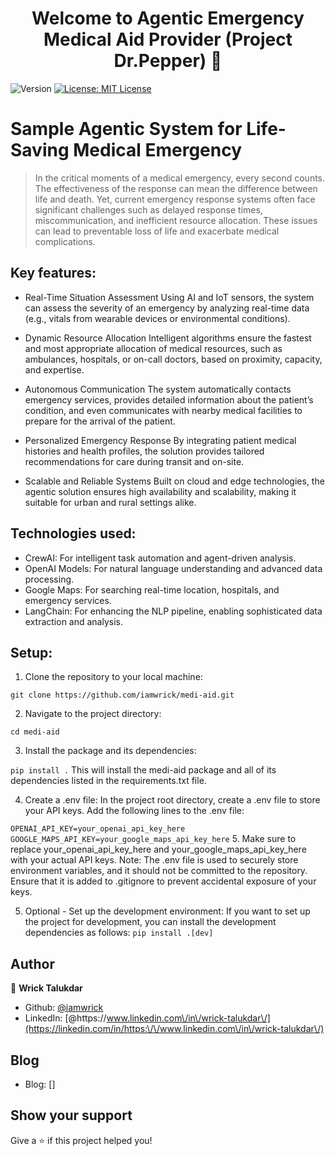 <h1 align="center">Welcome to Agentic Emergency Medical Aid Provider (Project Dr.Pepper) 👋</h1>
<p>
  <img alt="Version" src="https://img.shields.io/badge/version-0.0.1-blue.svg?cacheSeconds=2592000" />
  <a href="#" target="_blank">
    <img alt="License: MIT License" src="https://img.shields.io/badge/License-MIT License-yellow.svg" />
  </a>
</p>

# Sample Agentic System for Life-Saving Medical Emergency
> In the critical moments of a medical emergency, every second counts. The effectiveness of the response can mean the difference between life and death. Yet, current emergency response systems often face significant challenges such as delayed response times, miscommunication, and inefficient resource allocation. These issues can lead to preventable loss of life and exacerbate medical complications.

## Key features:

- Real-Time Situation Assessment
Using AI and IoT sensors, the system can assess the severity of an emergency by analyzing real-time data (e.g., vitals from wearable devices or environmental conditions).

- Dynamic Resource Allocation
Intelligent algorithms ensure the fastest and most appropriate allocation of medical resources, such as ambulances, hospitals, or on-call doctors, based on proximity, capacity, and expertise.

- Autonomous Communication
The system automatically contacts emergency services, provides detailed information about the patient’s condition, and even communicates with nearby medical facilities to prepare for the arrival of the patient.

- Personalized Emergency Response
By integrating patient medical histories and health profiles, the solution provides tailored recommendations for care during transit and on-site.

- Scalable and Reliable Systems
Built on cloud and edge technologies, the agentic solution ensures high availability and scalability, making it suitable for urban and rural settings alike.

## Technologies used:

- CrewAI: For intelligent task automation and agent-driven analysis.
- OpenAI Models: For natural language understanding and advanced data processing.
- Google Maps: For searching real-time location, hospitals, and emergency services.
- LangChain: For enhancing the NLP pipeline, enabling sophisticated data extraction and analysis.

## Setup:

1. Clone the repository to your local machine:

`git clone https://github.com/iamwrick/medi-aid.git`

2. Navigate to the project directory:

`cd medi-aid`

3. Install the package and its dependencies:

`pip install .`
This will install the medi-aid package and all of its dependencies listed in the requirements.txt file.

4. Create a .env file: In the project root directory, create a .env file to store your API keys. Add the following lines to the .env file:

`OPENAI_API_KEY=your_openai_api_key_here
GOOGLE_MAPS_API_KEY=your_google_maps_api_key_here`
5. 
Make sure to replace your_openai_api_key_here and your_google_maps_api_key_here with your actual API keys. 
Note: The .env file is used to securely store environment variables, and it should not be committed to the repository. Ensure that it is added to .gitignore to prevent accidental exposure of your keys.

5. Optional - Set up the development environment: If you want to set up the project for development, you can install the development dependencies as follows:
`pip install .[dev]`



## Author

👤 **Wrick Talukdar**

* Github: [@iamwrick](https://github.com/iamwrick)
* LinkedIn: [@https:\/\/www.linkedin.com\/in\/wrick-talukdar\/](https://linkedin.com/in/https:\/\/www.linkedin.com\/in\/wrick-talukdar\/)

## Blog

* Blog: []


## Show your support

Give a ⭐️ if this project helped you!

